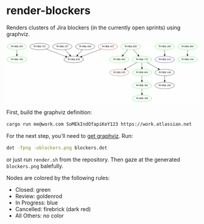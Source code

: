 # render-blockers
Renders clusters of Jira blockers (in the currently open sprints) using graphviz.

![Example Graph](example/ghub.png)

First, build the graphviz definition:
```bash
cargo run me@work.com SoMEkIndOfapiKeY123 https://work.atlassian.net
```

For the next step, you'll need to [get graphviz](https://graphviz.gitlab.io/download/). Run:
```bash
dot -Tpng -oblockers.png blockers.dot
```
or just run `render.sh` from the repository. Then gaze at the generated `blockers.png` balefully.

Nodes are colored by the following rules:
* Closed: green
* Review: goldenrod
* In Progress: blue
* Cancelled: firebrick (dark red)
* All Others: no color
